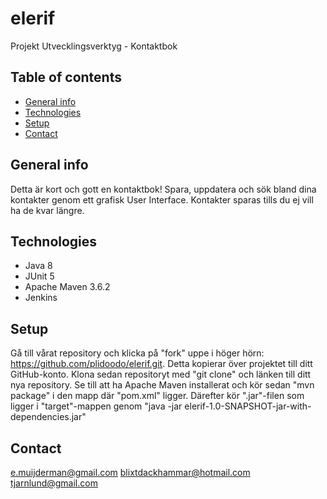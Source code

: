 # elerif
Projekt Utvecklingsverktyg - Kontaktbok


## Table of contents
* [General info](#general-info)
* [Technologies](#technologies)
* [Setup](#setup)
* [Contact](#contact)

## General info
Detta är kort och gott en kontaktbok! Spara, uppdatera och sök bland dina kontakter genom ett grafisk User Interface. Kontakter sparas tills du ej vill ha de kvar längre.

## Technologies
* Java 8
* JUnit 5
* Apache Maven 3.6.2
* Jenkins

## Setup

Gå till vårat repository och klicka på "fork" uppe i höger hörn: https://github.com/plidoodo/elerif.git. 
Detta kopierar över projektet till ditt GitHub-konto.
Klona sedan repositoryt med "git clone" och länken till ditt nya repository.
Se till att ha Apache Maven installerat och kör sedan "mvn package" i den mapp där "pom.xml" ligger.
Därefter kör  ".jar"-filen som ligger i "target"-mappen genom "java -jar elerif-1.0-SNAPSHOT-jar-with-dependencies.jar"

## Contact
e.muijderman@gmail.com
blixtdackhammar@hotmail.com
tjarnlund@gmail.com


